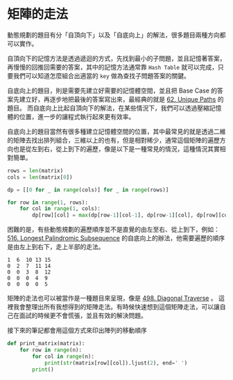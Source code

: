# 矩陣的走法

動態規劃的題目有分「自頂向下」以及「自底向上」的解法，很多題目兩種方向都可以實作。

自頂向下的記憶方法是透過遞迴的方式，先找到最小的子問題，並且記憶著答案，再慢慢的回推回需要的答案，其中的記憶方法通常靠 `Hash Table` 就可以完成，只要我們可以知道怎麼組合出適當的 `key` 做為查找子問題答案的關鍵。

自底向上的題目，則是需要先建立好需要的記憶體空間，並且把 Base Case 的答案先建立好，再逐步地把最後的答案寫出來，最經典的就是 [62. Unique Paths](../../problems/dynamic-programming/unique-paths.md#zi-di-xiang-shang) 的題目。 而自底向上比起自頂向下的解法，在某些情況下，我們可以透過壓縮記憶體的位置，進一步的讓程式執行起來更有效率。

自底向上的題目當然有很多種建立記憶體空間的位置，其中最常見的就是透過二維的矩陣去找出排列組合，三維以上的也有，但是相對稀少，通常這個矩陣的遍歷方向也是從左到右，從上到下的遍歷，像是以下是一種常見的情況，這種情況其實相對簡單。

```python
rows = len(matrix)
cols = len(matrix[0])

dp = [[0 for _ in range(cols)] for _ in range(rows)]

for row in range(1, rows):
    for col in range(1, cols):
        dp[row][col] = max(dp[row-1][col-1], dp[row-1][col], dp[row][col-1])
```

困難的是，有些動態規劃的遍歷順序並不是直覺的由左至右、從上到下，例如： [516. Longest Palindromic Subsequence](../../classic-problems/palindrome/longest-palindromic-subsequence.md) 的自底向上的辦法，他需要遍歷的順序是由左上到右下，走上半部的走法。

```text
1  6  10 13 15 
0  2  7  11 14 
0  0  3  8  12 
0  0  0  4  9  
0  0  0  0  5
```

矩陣的走法也可以被當作是一種題目來呈現，像是 [498. Diagonal Traverse](../../problems/array/diagonal-traverse.md) 。 這裡我會整理出所有我想得到的矩陣走法。有時候快速想到這個矩陣走法，可以讓自己在面試的時候更不會慌張，並且有效的解決問題。

接下來的筆記都會用這個方式來印出陣列的移動順序

```python
def print_matrix(matrix):
    for row in range(n):
        for col in range(n):
            print(str(matrix[row][col]).ljust(2), end=' ')
        print()
```

